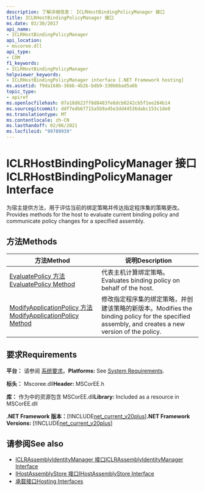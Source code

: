 ```yaml
---
description: 了解详细信息： ICLRHostBindingPolicyManager 接口
title: ICLRHostBindingPolicyManager 接口
ms.date: 03/30/2017
api_name:
- ICLRHostBindingPolicyManager
api_location:
- mscoree.dll
api_type:
- COM
f1_keywords:
- ICLRHostBindingPolicyManager
helpviewer_keywords:
- ICLRHostBindingPolicyManager interface [.NET Framework hosting]
ms.assetid: f9da168b-366b-4b2b-bdb9-330b6bad5a6b
topic_type:
- apiref
ms.openlocfilehash: 07a18d622ff8d8483fe6dcb0242cb5f1ee284b14
ms.sourcegitcommit: ddf7edb67715a5b9a45e3dd44536dabc153c1de0
ms.translationtype: MT
ms.contentlocale: zh-CN
ms.lasthandoff: 02/06/2021
ms.locfileid: "99789939"
---
```

# <a name="iclrhostbindingpolicymanager-interface"></a><span data-ttu-id="f717e-103">ICLRHostBindingPolicyManager 接口</span><span class="sxs-lookup"><span data-stu-id="f717e-103">ICLRHostBindingPolicyManager Interface</span></span>

<span data-ttu-id="f717e-104">为宿主提供方法，用于评估当前的绑定策略并传达指定程序集的策略更改。</span><span class="sxs-lookup"><span data-stu-id="f717e-104">Provides methods for the host to evaluate current binding policy and communicate policy changes for a specified assembly.</span></span>  
  
## <a name="methods"></a><span data-ttu-id="f717e-105">方法</span><span class="sxs-lookup"><span data-stu-id="f717e-105">Methods</span></span>  
  
|<span data-ttu-id="f717e-106">方法</span><span class="sxs-lookup"><span data-stu-id="f717e-106">Method</span></span>|<span data-ttu-id="f717e-107">说明</span><span class="sxs-lookup"><span data-stu-id="f717e-107">Description</span></span>|  
|------------|-----------------|  
|[<span data-ttu-id="f717e-108">EvaluatePolicy 方法</span><span class="sxs-lookup"><span data-stu-id="f717e-108">EvaluatePolicy Method</span></span>](iclrhostbindingpolicymanager-evaluatepolicy-method.md)|<span data-ttu-id="f717e-109">代表主机计算绑定策略。</span><span class="sxs-lookup"><span data-stu-id="f717e-109">Evaluates binding policy on behalf of the host.</span></span>|  
|[<span data-ttu-id="f717e-110">ModifyApplicationPolicy 方法</span><span class="sxs-lookup"><span data-stu-id="f717e-110">ModifyApplicationPolicy Method</span></span>](iclrhostbindingpolicymanager-modifyapplicationpolicy-method.md)|<span data-ttu-id="f717e-111">修改指定程序集的绑定策略，并创建该策略的新版本。</span><span class="sxs-lookup"><span data-stu-id="f717e-111">Modifies the binding policy for the specified assembly, and creates a new version of the policy.</span></span>|  
  
## <a name="requirements"></a><span data-ttu-id="f717e-112">要求</span><span class="sxs-lookup"><span data-stu-id="f717e-112">Requirements</span></span>  

 <span data-ttu-id="f717e-113">**平台：** 请参阅 [系统要求](../../get-started/system-requirements.md)。</span><span class="sxs-lookup"><span data-stu-id="f717e-113">**Platforms:** See [System Requirements](../../get-started/system-requirements.md).</span></span>  
  
 <span data-ttu-id="f717e-114">**标头：** Mscoree.dll</span><span class="sxs-lookup"><span data-stu-id="f717e-114">**Header:** MSCorEE.h</span></span>  
  
 <span data-ttu-id="f717e-115">**库：** 作为中的资源包含 MSCorEE.dll</span><span class="sxs-lookup"><span data-stu-id="f717e-115">**Library:** Included as a resource in MSCorEE.dll</span></span>  
  
 <span data-ttu-id="f717e-116">**.NET Framework 版本：**[!INCLUDE[net_current_v20plus](../../../../includes/net-current-v20plus-md.md)]</span><span class="sxs-lookup"><span data-stu-id="f717e-116">**.NET Framework Versions:** [!INCLUDE[net_current_v20plus](../../../../includes/net-current-v20plus-md.md)]</span></span>  
  
## <a name="see-also"></a><span data-ttu-id="f717e-117">请参阅</span><span class="sxs-lookup"><span data-stu-id="f717e-117">See also</span></span>

- [<span data-ttu-id="f717e-118">ICLRAssemblyIdentityManager 接口</span><span class="sxs-lookup"><span data-stu-id="f717e-118">ICLRAssemblyIdentityManager Interface</span></span>](iclrassemblyidentitymanager-interface.md)
- [<span data-ttu-id="f717e-119">IHostAssemblyStore 接口</span><span class="sxs-lookup"><span data-stu-id="f717e-119">IHostAssemblyStore Interface</span></span>](ihostassemblystore-interface.md)
- [<span data-ttu-id="f717e-120">承载接口</span><span class="sxs-lookup"><span data-stu-id="f717e-120">Hosting Interfaces</span></span>](hosting-interfaces.md)
